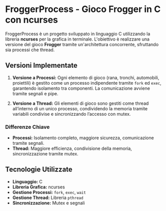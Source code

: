 # FroggerProcess - Gioco Frogger in C con ncurses

FroggerProcess è un progetto sviluppato in linguaggio C utilizzando la libreria **ncurses** per la grafica in terminale. L'obiettivo è realizzare una versione del gioco **Frogger** tramite un'architettura concorrente, sfruttando sia processi che thread.

## Versioni Implementate

1. **Versione a Processi:** Ogni elemento di gioco (rana, tronchi, automobili, proiettili) è gestito come un processo indipendente tramite `fork` ed `exec`, garantendo isolamento tra componenti. La comunicazione avviene tramite segnali e pipe.

2. **Versione a Thread:** Gli elementi di gioco sono gestiti come thread all’interno di un unico processo, condividendo la memoria tramite variabili condivise e sincronizzando l’accesso con mutex.

### Differenze Chiave
- **Processi:** Isolamento completo, maggiore sicurezza, comunicazione tramite segnali.  
- **Thread:** Maggiore efficienza, condivisione della memoria, sincronizzazione tramite mutex.  

## Tecnologie Utilizzate
- **Linguaggio:** C  
- **Libreria Grafica:** ncurses  
- **Gestione Processi:** `fork`, `exec`, `wait`  
- **Gestione Thread:** Libreria `pthread`  
- **Sincronizzazione:** Mutex e segnali  

